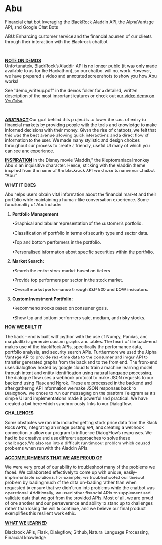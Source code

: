 # Abu
Financial chat bot leveraging the BlackRock Aladdin API, the AlphaVantage API, and Google Chat Bots

ABU:  Enhancing customer service and the financial acumen of our clients through their interaction with the Blackrock chatbot

<br/>

<ins><b>NOTE ON DEMOS</b></ins><br/>
Unfortunately, BlackRock’s Aladdin API is no longer public (it was only made available to us for the Hackathon), so our chatbot will not work. However, we have prepared a video and annotated screenshots to show you how Abu works!

See "demo_writeup.pdf" in the demos folder for a detailed, written description of the most important features or check out [our video demo on YouTube](https://www.youtube.com/watch?v=6PywXPO8xKc&feature=youtu.be).

<br/>

<ins><b>ABSTRACT</b></ins>
Our goal behind this project is to lower the cost of entry to financial markets by providing people with the tools and knowledge to make informed decisions with their money. Given the rise of chatbots, we felt that this was the best avenue allowing quick interactions and a direct flow of information to the user. We made many stylistic and design choices throughout our process to create a friendly, useful UI many of which you can see and experience. 



<ins><b>INSPIRATION</b></ins>
In the Disney movie “Aladdin,” the Kleptomaniacal monkey Abu is an inquisitive character. Hence, sticking with the Aladdin theme inspired from the name of the blackrock API we chose to name our chatbot “Abu.”


<ins><b>WHAT IT DOES</b></ins>

Abu helps users obtain vital information about the financial market and their portfolio while maintaining a human-like conversation experience. Some functionality of Abu include:

<ol type="1">
  <li><b>Portfolio Management:</b></li>
  
  <span>&#8226;</span>Graphical and tabular representation of the customer’s portfolio.

  <span>&#8226;</span>Classification of portfolio in terms of security type and sector data.

  <span>&#8226;</span>Top and bottom performers in the portfolio.

  <span>&#8226;</span>Personalised information about specific securities within the portfolio.

  <li><b>Market Search:</b></li>
  
  <span>&#8226;</span>Search the entire stock market based on tickers.

  <span>&#8226;</span>Provide top performers per sector in the stock market.

  <span>&#8226;</span>Overall market performance through S&P 500 and DOW indicators.
  
  <li><b>Custom Investment Portfolio:</b></li>
  
  <span>&#8226;</span>Recommend stocks based on consumer goals.

  <span>&#8226;</span>Show top and bottom performers safe, medium, and risky stocks.
  
</ol>
<ins><b>HOW WE BUILT IT</b></ins>

The back - end is built with python with the use of Numpy, Pandas, and matplotlib to generate custom graphs and tables. The heart of the back-end makes use of the blackRock APIs, specifically the performance data, portfolio analysis, and security search APIs. Furthermore we used the Alpha Vantage API to provide real-time data to the consumer and imgur API to transfer generated graphs from the back end to the front end. The front-end uses dialogflow hosted by google cloud to train a machine learning model through intent and entity identification using natural language processing. The dialogue flow uses a webhook protocol to make JSON requests to our backend using Flask and Ngrok. These are processed in the backend and after gathering API information we make JSON responses back to Dialogflow. We chose to run our messaging on the platform Telegram as it’s simple UI and implementations made it powerful and practical. We have created a bot here which synchronously links to our Dialogflow.  

<ins><b>CHALLENGES</b></ins>

Some obstacles we ran into included getting stock price data from the Black Rock API’s, integrating an image posting API, and creating a webhook connection to allow our program to influence DialogFlow’s responses. We had to be creative and use different approaches to solve these challenges.We also ran into a difficult run timeout problem which caused problems when run with the Aladdin APIs.

<ins><b>ACCOMPLISHMENTS THAT WE ARE PROUD OF</b></ins>

We were very proud of our ability to troubleshoot many of the problems we faced. We collaborated effectively to come up with unique, easily-implementable solutions. For example, we troubleshooted our timeout problem by loading much of the data on-loading rather than when requested to ensure that we didn’t run into problems while the chatbot was operational. Additionally, we used other financial APIs to supplement and validate data that we got from the provided APIs. Most of all, we are proud of one another and our perseverance and ability to stand up to challenges rather than losing the will to continue, and we believe our final product exemplifies this resilient work ethic. 

<ins><b>WHAT WE LEARNED</b></ins>

Blackrock APIs, Flask, Dialogflow, Github, Natural Language Processing, Financial knowledge
